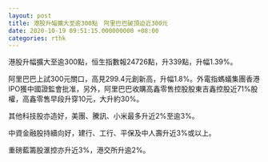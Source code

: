 ```yaml
---
layout: post
title: 港股升幅擴大至逾300點　阿里巴巴破頂迫近300元
date: 2020-10-19 09:51:15.000000000 +08:00
categories: rthk
---
```


港股升幅擴大至逾300點，恒生指數報24726點，升339點，升幅1.39%。

阿里巴巴上試300元關口，高見299.4元創新高，升幅1.8%。外電指螞蟻集團香港IPO獲中國證監會批准，另外，阿里巴巴收購高鑫零售控股股東吉鑫控股近71%股權，高鑫零售早段升穿10元，大升約30%。

其他科技股亦造好，美團、騰訊、小米最多升近2%至逾3%。

中資金融股持續向好，建行、工行、平保及中人壽升近3%或以上。

重磅藍籌股滙控亦升近3%，港交所升逾2%。
